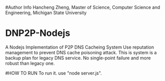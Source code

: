 #Author Info
Hancheng Zheng, Master of Science, Computer Science and Engineering, Michigan State University

# DNP2P-Nodejs
A Nodejs Implementation of P2P DNS Cacheing System
Use reputation management to prevent DNS cache poisoning attack.
This is system is a backup plan for legacy DNS service. No single-point failure and more robust than legacy one.

#HOW TO RUN
To run it. use "node server.js".
